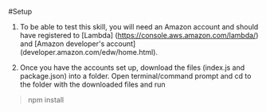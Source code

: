 #Setup
1) To be able to test this skill, you will need an Amazon account and should have registered to [Lambda] (https://console.aws.amazon.com/lambda/)
and [Amazon developer's account] (developer.amazon.com/edw/home.html). 

2) Once you have the accounts set up, download the files (index.js and package.json) into a folder. Open terminal/command prompt and cd to the folder with the downloaded files and run
> npm install
